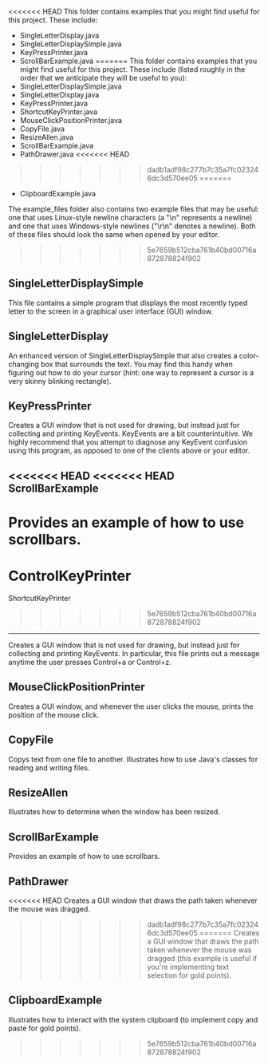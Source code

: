 <<<<<<< HEAD
This folder contains examples that you might find useful for this project. These include:
 - SingleLetterDisplay.java
 - SingleLetterDisplaySimple.java
 - KeyPressPrinter.java
 - ScrollBarExample.java
=======
This folder contains examples that you might find useful for this project. These include (listed roughly in the order that we anticipate they will be useful to you):
 - SingleLetterDisplaySimple.java
 - SingleLetterDisplay.java
 - KeyPressPrinter.java
 - ShortcutKeyPrinter.java
 - MouseClickPositionPrinter.java
 - CopyFile.java
 - ResizeAllen.java
 - ScrollBarExample.java
 - PathDrawer.java
<<<<<<< HEAD
>>>>>>> dadb1adf98c277b7c35a7fc023246dc3d570ee05
=======
 - ClipboardExample.java

The example_files folder also contains two example files that may be useful: one that uses Linux-style newline characters (a "\n" represents a newline) and one that uses Windows-style newlines ("\r\n" denotes a newline).  Both of these files should look the same when opened by your editor.
>>>>>>> 5e7659b512cba761b40bd00716a872878824f902

SingleLetterDisplaySimple
--------------------

This file contains a simple program that displays the most recently typed letter to the screen in a graphical user interface (GUI) window. 

SingleLetterDisplay
--------------------

An enhanced version of SingleLetterDisplaySimple that also creates a color-changing box that surrounds the text. You may find this handy when figuring out how to do your cursor (hint: one way to represent a cursor is a very skinny blinking rectangle).

KeyPressPrinter
--------------------

Creates a GUI window that is not used for drawing, but instead just for collecting and printing KeyEvents. KeyEvents are a bit counterintuitive. We highly recommend that you attempt to diagnose any KeyEvent confusion using this program, as opposed to one of the clients above or your editor.

<<<<<<< HEAD
<<<<<<< HEAD
ScrollBarExample
--------------------

Provides an example of how to use scrollbars.
=======
ControlKeyPrinter
=======
ShortcutKeyPrinter
>>>>>>> 5e7659b512cba761b40bd00716a872878824f902
--------------------

Creates a GUI window that is not used for drawing, but instead just for collecting and printing KeyEvents.  In particular, this file prints out a message anytime the user presses Control+a or Control+z.

MouseClickPositionPrinter
--------------------

Creates a GUI window, and whenever the user clicks the mouse, prints the position of the mouse click.

CopyFile
--------------------

Copys text from one file to another.  Illustrates how to use Java's classes for reading and writing files.

ResizeAllen
--------------------

Illustrates how to determine when the window has been resized.

ScrollBarExample
--------------------

Provides an example of how to use scrollbars.

PathDrawer
--------------------

<<<<<<< HEAD
Creates a GUI window that draws the path taken whenever the mouse was dragged.
>>>>>>> dadb1adf98c277b7c35a7fc023246dc3d570ee05
=======
Creates a GUI window that draws the path taken whenever the mouse was dragged (this example is useful if you're implementing text selection for gold points).

ClipboardExample
--------------------

Illustrates how to interact with the system clipboard (to implement copy and paste for gold points).
>>>>>>> 5e7659b512cba761b40bd00716a872878824f902

